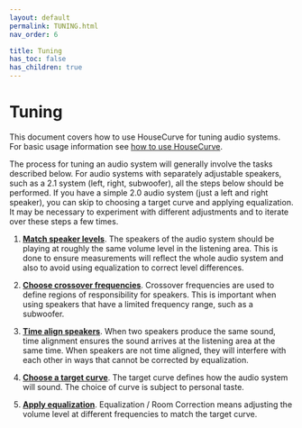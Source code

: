 ```yaml
---
layout: default
permalink: TUNING.html
nav_order: 6

title: Tuning
has_toc: false
has_children: true
---
```


# Tuning

This document covers how to use HouseCurve for tuning audio systems.  For basic usage information see [how to use HouseCurve](../usage/USAGE.md).

The process for tuning an audio system will generally involve the tasks described below.  For audio systems with separately adjustable speakers, such as a 2.1 system (left, right, subwoofer), all the steps below should be performed.  If you have a simple 2.0 audio system (just a left and right speaker), you can skip to choosing a target curve and applying equalization.  It may be necessary to experiment with different adjustments and to iterate over these steps a few times.

1. [**Match speaker levels**](match_levels.md).  The speakers of the audio system should be playing at roughly the same volume level in the listening area.  This is done to ensure measurements will reflect the whole audio system and also to avoid using equalization to correct level differences.

1. [**Choose crossover frequencies**](crossover.md).  Crossover frequencies are used to define regions of responsibility for speakers.  This is important when using speakers that have a limited frequency range, such as a subwoofer.

1. [**Time align speakers**](time_align.md).  When two speakers produce the same sound, time alignment ensures the sound arrives at the listening area at the same time.  When speakers are not time aligned, they will interfere with each other in ways that cannot be corrected by equalization.

1. [**Choose a target curve**](target_curve.md).  The target curve defines how the audio system will sound.  The choice of curve is subject to personal taste.

1. [**Apply equalization**](equalization.md).  Equalization / Room Correction means adjusting the volume level at different frequencies to match the target curve.






